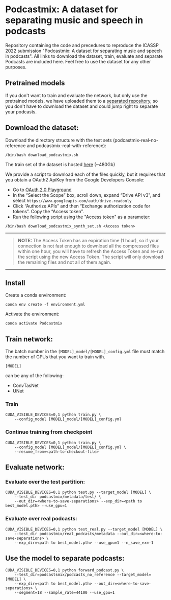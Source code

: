 # Podcastmix: A dataset for separating music and speech in podcasts

Repository containing the code and precedures to reproduce the ICASSP 2022 submission "Podcastmix: A dataset for separating music and speech in podcasts".
All links to download the dataset, train, evaluate and separate Podcasts are included here.
Feel free to use the dataset for any other purposes.

## Pretrained models
If you don't want to train and evaluate the network, but only use the pretrained models, we have uploaded them to a [separated repository](https://github.com/MTG/Podcastmix-inference), so you don't have to download the dataset and could jump right to separate your podcasts.

## Download the dataset:

Download the directory structure with the test sets (podcastmix-real-no-reference and podcastmix-real-with-reference):

```
/bin/bash download_podcastmix.sh
```

The train set of the dataset is hosted [here](https://drive.google.com/file/d/1jouTryUzC9u3SNzwHiMN7kjQigXt-PPG/view?usp=sharing) (~480Gb)

We provide a script to download each of the files quickly, but it requires that you obtain a OAuth2 ApiKey from the Google Developers Console:

- Go to [OAuth 2.0 Playground](https://developers.google.com/oauthplayground/)
- In the “Select the Scope” box, scroll down, expand “Drive API v3”, and select `https://www.googleapis.com/auth/drive.readonly`
- Click “Authorize APIs” and then “Exchange authorization code for tokens”. Copy the “Access token”.
- Run the following script using the "Access token" as a parameter:


```
/bin/bash download_podcastmix_synth_set.sh <Access token>
```

---
> **NOTE:**
> The Access Token has an expiration time (1 hour), so if your connection is not fast enough to download all the compressed files within one hour, you will have to refresh the Access Token and re-run the script using the new Access Token. The script will only download the remaining files and not all of them again.

---

## Install
Create a conda environment:

```
conda env create -f environment.yml
```

Activate the environment:

```
conda activate Podcastmix
```

## Train network:
The batch number in the ```[MODEL]_model/[MODEL]_config.yml``` file must match the number of GPUs that you want to train with.

```
[MODEL]
```

can be any of the following:

- ConvTasNet
- UNet

### Train

```
CUDA_VISIBLE_DEVICES=0,1 python train.py \
    --config_model [MODEL]_model/[MODEL]_config.yml
```

### Continue training from checkpoint

```
CUDA_VISIBLE_DEVICES=0,1 python train.py \
    --config_model [MODEL]_model/[MODEL]_config.yml \
    --resume_from=<path-to-checkout-file>
```


## Evaluate network:
### Evaluate over the test partition:
``` 
CUDA_VISIBLE_DEVICES=0,1 python test.py --target_model [MODEL] \
    --test_dir podcastmix/metadata/test/ \
    --out_dir=<where-to-save-separations> --exp_dir=<path to best_model.pth> --use_gpu=1
```
### Evaluate over real podcasts:
```
CUDA_VISIBLE_DEVICES=0,1 python test_real.py --target_model [MODEL] \
    --test_dir podcastmix/real_podcasts/metadata --out_dir=<where-to-save-separations> \
    --exp_dir=<path to best_model.pth> --use_gpu=1 --n_save_ex=-1
```

## Use the model to separate podcasts:
```
CUDA_VISIBLE_DEVICES=0,1 python forward_podcast.py \
    --test_dir=podcastsmix/podcasts_no_reference --target_model=[MODEL] \
    --exp_dir=<path to best_model.pth> --out_dir=<where-to-save-separations> \
    --segment=18 --sample_rate=44100 --use_gpu=1
```
